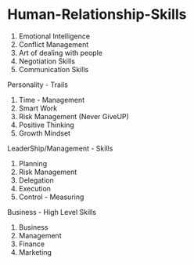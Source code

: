 # Human-Relationship-Skills

1. Emotional Intelligence
2. Conflict Management
3. Art of dealing with people
4. Negotiation Skills
5. Communication Skills

Personality - Trails
1. Time - Management 
2. Smart Work
3. Risk Management (Never GiveUP)
4. Positive Thinking 
5. Growth Mindset 

LeaderShip/Management - Skills
1. Planning
2. Risk Management
3. Delegation
4. Execution
5. Control - Measuring

Business - High Level Skills
1. Business
2. Management
3. Finance
4. Marketing
